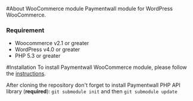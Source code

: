 #About WooCommerce module
Paymentwall module for WordPress WooCommerce.

### Requirement
* Woocommerce v2.1 or greater
* WordPress v4.0 or greater
* PHP 5.3 or greater

#Installation
To install Paymentwall WooCommerce module, please follow the [instructions](https://www.paymentwall.com/en/documentation/WooCommerce/1409).

After cloning the repository don't forget to install Paymentwall PHP API library (**required**):
`git submodule init` and then `git submodule update`